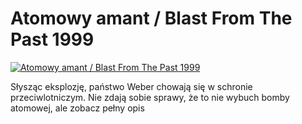 Atomowy amant / Blast From The Past 1999 
=============
[![Atomowy amant / Blast From The Past 1999 ](http://vidos.pl/images/player.gif)](http://vidos.pl/atomowy-amant-blast-from-the-past-1999)

 Słysząc eksplozję, państwo Weber chowają się w schronie przeciwlotniczym. Nie zdają sobie sprawy, że to nie wybuch bomby atomowej, ale zobacz pełny opis
